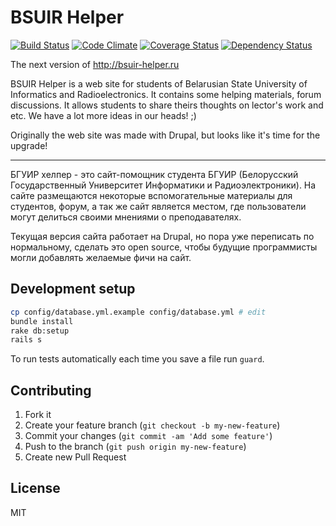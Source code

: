 # BSUIR Helper
[![Build Status](https://travis-ci.org/BSUIR-Helper/helper-web.png?branch=master)](https://travis-ci.org/BSUIR-Helper/helper-web) [![Code Climate](https://codeclimate.com/github/BSUIR-Helper/helper-web.png)](https://codeclimate.com/github/BSUIR-Helper/helper-web) [![Coverage Status](https://coveralls.io/repos/BSUIR-Helper/helper-web/badge.png)](https://coveralls.io/r/BSUIR-Helper/helper-web) [![Dependency Status](https://gemnasium.com/BSUIR-Helper/helper-web.png)](https://gemnasium.com/BSUIR-Helper/helper-web)

The next version of http://bsuir-helper.ru

BSUIR Helper is a web site for students of Belarusian State University of Informatics and Radioelectronics. It contains some helping materials, forum discussions. It allows students to share theirs thoughts on lector's work and etc. We have a lot more ideas in our heads! ;)

Originally the web site was made with Drupal, but looks like it's time for the upgrade!

---

БГУИР хелпер - это сайт-помощник студента БГУИР (Белорусский Государственный Университет Информатики и Радиоэлектроники). На сайте размещаются некоторые вспомогательные материалы для студентов, форум, а так же сайт является местом, где пользователи могут делиться своими мнениями о преподавателях.

Текущая версия сайта работает на Drupal, но пора уже переписать по нормальному, сделать это open source, чтобы будущие программисты могли добавлять желаемые фичи на сайт.

## Development setup

```sh
cp config/database.yml.example config/database.yml # edit
bundle install
rake db:setup
rails s
```

To run tests automatically each time you save a file run `guard`.

## Contributing

1. Fork it
2. Create your feature branch (`git checkout -b my-new-feature`)
3. Commit your changes (`git commit -am 'Add some feature'`)
4. Push to the branch (`git push origin my-new-feature`)
5. Create new Pull Request

## License

MIT

